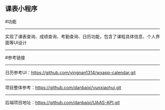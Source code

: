 ## 课表小程序
#功能
***
实现了课表查询、成绩查询、考勤查询、日历功能，包含了课程具体信息、个人界面等UI设计
***
#参考链接
***
日历参考UI：https://github.com/yingnan1314/wxapp-calendar.git
***
项目整体参考：https://github.com/danbaixi/yunxiaohui.git
***
后端项目地址：https://github.com/danbaixi/UAAS-API.git

